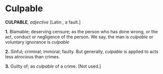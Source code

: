 # Culpable

**CULPABLE**, _adjective_ \[Latin , a fault.\]

**1.** Blamable; deserving censure; as the person who has done wrong, or the act, conduct or negligence of the person. We say, the man is _culpable_ or voluntary ignorance is _culpable_

**2.** Sinful; criminal; immoral; faulty. But generally, _culpable_ is applied to acts less atrocious than crimes.

**3.** Guilty of; as _culpable_ of a crime. \[Not used.\]